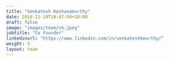```yaml
---
title: "Venkatesh Keshavamurthy"
date: 2018-11-19T10:47:58+10:00
draft: false
image: "images/team/vk.jpeg"
jobtitle: "Co Founder"
linkedinurl: "https://www.linkedin.com/in/venkateshkmurthy/"
weight: 3
layout: team
---
```

